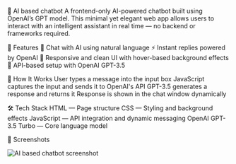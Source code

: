 💬 AI based chatbot
A frontend-only AI-powered chatbot built using OpenAI’s GPT model. This minimal yet elegant web app allows users to interact with an intelligent assistant in real time — no backend or frameworks required.

🧠 Features
💬 Chat with AI using natural language
⚡ Instant replies powered by OpenAI
🎨 Responsive and clean UI with hover-based background effects
🔐 API-based setup with OpenAI GPT-3.5

🚀 How It Works
User types a message into the input box
JavaScript captures the input and sends it to OpenAI's API
GPT-3.5 generates a response and returns it
Response is shown in the chat window dynamically

🛠 Tech Stack
HTML — Page structure
CSS — Styling and background effects
JavaScript — API integration and dynamic messaging
OpenAI GPT-3.5 Turbo — Core language model

📸 Screenshots

![AI based chatbot screenshot](https://github.com/user-attachments/assets/b2490f7e-2b66-486d-b010-b5cb692093a8")
